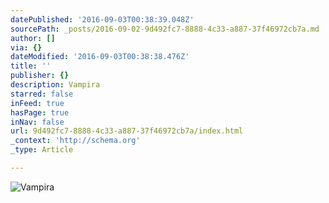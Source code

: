```yaml
---
datePublished: '2016-09-03T00:38:39.048Z'
sourcePath: _posts/2016-09-02-9d492fc7-8888-4c33-a887-37f46972cb7a.md
author: []
via: {}
dateModified: '2016-09-03T00:38:38.476Z'
title: ''
publisher: {}
description: Vampira
starred: false
inFeed: true
hasPage: true
inNav: false
url: 9d492fc7-8888-4c33-a887-37f46972cb7a/index.html
_context: 'http://schema.org'
_type: Article

---
```

![Vampira](https://the-grid-user-content.s3-us-west-2.amazonaws.com/4765278f-ce5b-4656-9f57-e37082d39b4e.jpg)